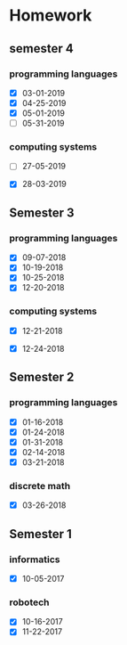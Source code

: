 # Homework


## semester 4

### programming languages

- [x] 03-01-2019
- [x] 04-25-2019
- [x] 05-01-2019
- [ ] 05-31-2019

### computing systems

- [ ] 27-05-2019
- [x] 28-03-2019


## Semester 3

### programming languages

- [x] 09-07-2018
- [x] 10-19-2018
- [x] 10-25-2018
- [x] 12-20-2018

### computing systems

- [x] 12-21-2018
- [x] 12-24-2018


## Semester 2

### programming languages

- [x] 01-16-2018
- [x] 01-24-2018
- [x] 01-31-2018
- [x] 02-14-2018
- [x] 03-21-2018

### discrete math

- [x] 03-26-2018


## Semester 1

### informatics

- [x] 10-05-2017

### robotech

- [x] 10-16-2017
- [x] 11-22-2017
